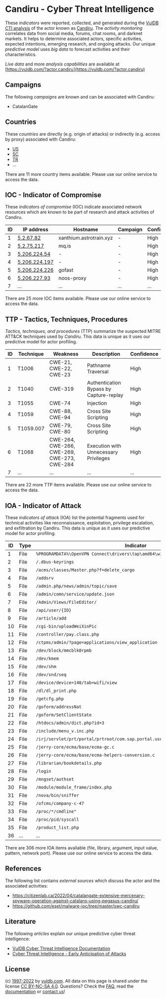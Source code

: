# Candiru - Cyber Threat Intelligence

These _indicators_ were reported, collected, and generated during the [VulDB CTI analysis](https://vuldb.com/?kb.cti) of the actor known as [Candiru](https://vuldb.com/?actor.candiru). The _activity monitoring_ correlates data from social media, forums, chat rooms, and darknet markets. It helps to determine associated actors, specific activities, expected intentions, emerging research, and ongoing attacks. Our unique _predictive model_ uses _big data_ to forecast activities and their characteristics.

_Live data_ and more _analysis capabilities_ are available at [https://vuldb.com/?actor.candiru](https://vuldb.com/?actor.candiru)

## Campaigns

The following _campaigns_ are known and can be associated with Candiru:

* CatalanGate

## Countries

These _countries_ are directly (e.g. origin of attacks) or indirectly (e.g. access by proxy) associated with Candiru:

* [US](https://vuldb.com/?country.us)
* [SC](https://vuldb.com/?country.sc)
* [TR](https://vuldb.com/?country.tr)
* ...

There are 11 more country items available. Please use our online service to access the data.

## IOC - Indicator of Compromise

These _indicators of compromise_ (IOC) indicate associated network resources which are known to be part of research and attack activities of Candiru.

ID | IP address | Hostname | Campaign | Confidence
-- | ---------- | -------- | -------- | ----------
1 | [5.2.67.82](https://vuldb.com/?ip.5.2.67.82) | xanthium.astrotrain.xyz | - | High
2 | [5.2.75.217](https://vuldb.com/?ip.5.2.75.217) | mq.is | - | High
3 | [5.206.224.54](https://vuldb.com/?ip.5.206.224.54) | - | - | High
4 | [5.206.224.197](https://vuldb.com/?ip.5.206.224.197) | - | - | High
5 | [5.206.224.226](https://vuldb.com/?ip.5.206.224.226) | gofast | - | High
6 | [5.206.227.93](https://vuldb.com/?ip.5.206.227.93) | noos-proxy | - | High
7 | ... | ... | ... | ...

There are 25 more IOC items available. Please use our online service to access the data.

## TTP - Tactics, Techniques, Procedures

_Tactics, techniques, and procedures_ (TTP) summarize the suspected MITRE ATT&CK techniques used by _Candiru_. This data is unique as it uses our predictive model for actor profiling.

ID | Technique | Weakness | Description | Confidence
-- | --------- | -------- | ----------- | ----------
1 | T1006 | CWE-21, CWE-22, CWE-23 | Pathname Traversal | High
2 | T1040 | CWE-319 | Authentication Bypass by Capture-replay | High
3 | T1055 | CWE-74 | Injection | High
4 | T1059 | CWE-88, CWE-94 | Cross Site Scripting | High
5 | T1059.007 | CWE-79, CWE-80 | Cross Site Scripting | High
6 | T1068 | CWE-264, CWE-266, CWE-269, CWE-273, CWE-284 | Execution with Unnecessary Privileges | High
7 | ... | ... | ... | ...

There are 22 more TTP items available. Please use our online service to access the data.

## IOA - Indicator of Attack

These _indicators of attack_ (IOA) list the potential fragments used for technical activities like reconnaissance, exploitation, privilege escalation, and exfiltration by Candiru. This data is unique as it uses our predictive model for actor profiling.

ID | Type | Indicator | Confidence
-- | ---- | --------- | ----------
1 | File | `%PROGRAMDATA%\OpenVPN Connect\drivers\tap\amd64\win10` | High
2 | File | `/.dbus-keyrings` | High
3 | File | `/acms/classes/Master.php?f=delete_cargo` | High
4 | File | `/addsrv` | Low
5 | File | `/admin.php/news/admin/topic/save` | High
6 | File | `/admin/comn/service/update.json` | High
7 | File | `/Admin/Views/FileEditor/` | High
8 | File | `/api/user/{ID}` | High
9 | File | `/article/add` | Medium
10 | File | `/cgi-bin/uploadWeiXinPic` | High
11 | File | `/controller/pay.class.php` | High
12 | File | `/ctpms/admin/?page=applications/view_application` | High
13 | File | `/dev/block/mmcblk0rpmb` | High
14 | File | `/dev/kmem` | Medium
15 | File | `/dev/shm` | Medium
16 | File | `/dev/snd/seq` | Medium
17 | File | `/device/device=140/tab=wifi/view` | High
18 | File | `/dl/dl_print.php` | High
19 | File | `/getcfg.php` | Medium
20 | File | `/goform/addressNat` | High
21 | File | `/goform/SetClientState` | High
22 | File | `/htdocs/admin/dict.php?id=3` | High
23 | File | `/include/menu_v.inc.php` | High
24 | File | `/irj/servlet/prt/portal/prtroot/com.sap.portal.usermanagement.admin.UserMapping` | High
25 | File | `/jerry-core/ecma/base/ecma-gc.c` | High
26 | File | `/jerry-core/ecma/base/ecma-helpers-conversion.c` | High
27 | File | `/librarian/bookdetails.php` | High
28 | File | `/login` | Low
29 | File | `/mngset/authset` | High
30 | File | `/module/module_frame/index.php` | High
31 | File | `/nova/bin/sniffer` | High
32 | File | `/ofcms/company-c-47` | High
33 | File | `/proc/*/cmdline"` | High
34 | File | `/proc/pid/syscall` | High
35 | File | `/product_list.php` | High
36 | ... | ... | ...

There are 306 more IOA items available (file, library, argument, input value, pattern, network port). Please use our online service to access the data.

## References

The following list contains _external sources_ which discuss the actor and the associated activities:

* https://citizenlab.ca/2022/04/catalangate-extensive-mercenary-spyware-operation-against-catalans-using-pegasus-candiru/
* https://github.com/eset/malware-ioc/tree/master/swc-candiru

## Literature

The following _articles_ explain our unique predictive cyber threat intelligence:

* [VulDB Cyber Threat Intelligence Documentation](https://vuldb.com/?kb.cti)
* [Cyber Threat Intelligence - Early Anticipation of Attacks](https://www.scip.ch/en/?labs.20201022)

## License

(c) [1997-2022](https://vuldb.com/?kb.changelog) by [vuldb.com](https://vuldb.com/?kb.about). All data on this page is shared under the license [CC BY-NC-SA 4.0](https://creativecommons.org/licenses/by-nc-sa/4.0/). Questions? Check the [FAQ](https://vuldb.com/?kb.faq), read the [documentation](https://vuldb.com/?kb) or [contact us](https://vuldb.com/?contact)!
